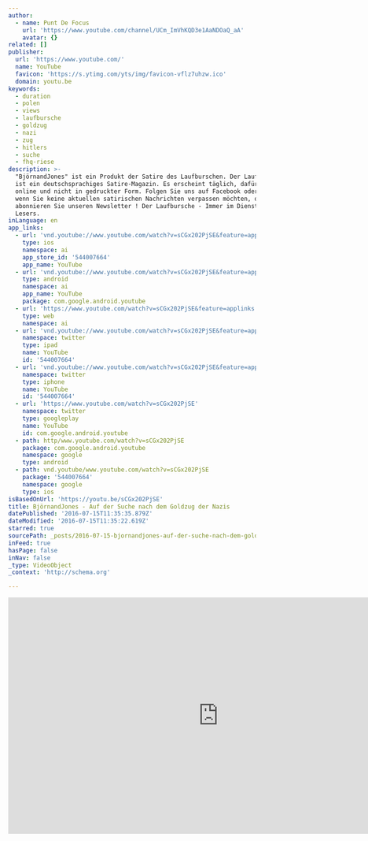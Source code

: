```yaml
---
author:
  - name: Punt De Focus
    url: 'https://www.youtube.com/channel/UCm_ImVhKQD3e1AaNDOaQ_aA'
    avatar: {}
related: []
publisher:
  url: 'https://www.youtube.com/'
  name: YouTube
  favicon: 'https://s.ytimg.com/yts/img/favicon-vflz7uhzw.ico'
  domain: youtu.be
keywords:
  - duration
  - polen
  - views
  - laufbursche
  - goldzug
  - nazi
  - zug
  - hitlers
  - suche
  - fhq-riese
description: >-
  "BjörnandJones" ist ein Produkt der Satire des Laufburschen. Der Laufbursche
  ist ein deutschsprachiges Satire-Magazin. Es erscheint täglich, dafür nur
  online und nicht in gedruckter Form. Folgen Sie uns auf Facebook oder Twitter,
  wenn Sie keine aktuellen satirischen Nachrichten verpassen möchten, oder
  abonnieren Sie unseren Newsletter ! Der Laufbursche - Immer im Dienste des
  Lesers.
inLanguage: en
app_links:
  - url: 'vnd.youtube://www.youtube.com/watch?v=sCGx202PjSE&feature=applinks'
    type: ios
    namespace: ai
    app_store_id: '544007664'
    app_name: YouTube
  - url: 'vnd.youtube://www.youtube.com/watch?v=sCGx202PjSE&feature=applinks'
    type: android
    namespace: ai
    app_name: YouTube
    package: com.google.android.youtube
  - url: 'https://www.youtube.com/watch?v=sCGx202PjSE&feature=applinks'
    type: web
    namespace: ai
  - url: 'vnd.youtube://www.youtube.com/watch?v=sCGx202PjSE&feature=applinks'
    namespace: twitter
    type: ipad
    name: YouTube
    id: '544007664'
  - url: 'vnd.youtube://www.youtube.com/watch?v=sCGx202PjSE&feature=applinks'
    namespace: twitter
    type: iphone
    name: YouTube
    id: '544007664'
  - url: 'https://www.youtube.com/watch?v=sCGx202PjSE'
    namespace: twitter
    type: googleplay
    name: YouTube
    id: com.google.android.youtube
  - path: http/www.youtube.com/watch?v=sCGx202PjSE
    package: com.google.android.youtube
    namespace: google
    type: android
  - path: vnd.youtube/www.youtube.com/watch?v=sCGx202PjSE
    package: '544007664'
    namespace: google
    type: ios
isBasedOnUrl: 'https://youtu.be/sCGx202PjSE'
title: BjörnandJones - Auf der Suche nach dem Goldzug der Nazis
datePublished: '2016-07-15T11:35:35.879Z'
dateModified: '2016-07-15T11:35:22.619Z'
starred: true
sourcePath: _posts/2016-07-15-bjornandjones-auf-der-suche-nach-dem-goldzug-der-nazis.md
inFeed: true
hasPage: false
inNav: false
_type: VideoObject
_context: 'http://schema.org'

---
```

<iframe src="https://cdn.embedly.com/widgets/media.html?src=https%3A%2F%2Fwww.youtube.com%2Fembed%2FsCGx202PjSE%3Ffeature%3Doembed&amp;url=http%3A%2F%2Fwww.youtube.com%2Fwatch%3Fv%3DsCGx202PjSE&amp;image=https%3A%2F%2Fi.ytimg.com%2Fvi%2FsCGx202PjSE%2Fhqdefault.jpg&amp;key=b7d04c9b404c499eba89ee7072e1c4f7&amp;type=text%2Fhtml&amp;schema=youtube" width="854" height="480" scrolling="no" frameborder="0" allowfullscreen="" style=""></iframe>